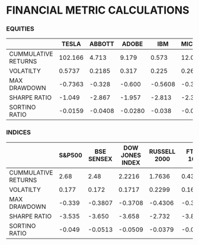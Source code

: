 # FINANCIAL METRIC CALCULATIONS


### EQUITIES

|      | TESLA | ABBOTT | ADOBE | IBM | MICROSOFT |
|------|-------|--------|-------|-----|-----------|
|CUMMULATIVE RETURNS|102.166|4.713|9.179|0.573|12.00|
|VOLATILTY|0.5737|0.2185|0.317|0.225|0.2616|
|MAX DRAWDOWN|-0.7363|-0.328|-0.600|-0.5608|-0.375|
|SHARPE RATIO|-1.049|-2.867|-1.957|-2.813|-2.377|
|SORTINO RATIO|-0.0159|-0.0408|-0.0280|-0.038|-0.035|


### INDICES

|      | S&P500 | BSE SENSEX | DOW JONES INDEX | RUSSELL 2000 | FTSE 100 |
|------|--------|------------|-----------------|--------------|----------|
|CUMMULATIVE RETURNS|2.68|2.48|2.2216|1.7636|0.4309|
|VOLATILTY|0.177|0.172|0.1717|0.2299|0.1624|
|MAX DRAWDOWN|-0.339|-0.3807|-0.3708|-0.4306|-0.366|
|SHARPE RATIO|-3.535|-3.650|-3.658|-2.732|-3.892|
|SORTINO RATIO|-0.049|-0.0513|-0.0509|-0.0379|-0.0535|